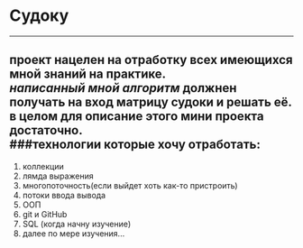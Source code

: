 # Судоку  
---
__проект__ нацелен на отработку всех имеющихся мной знаний на практике.  
_написанный мной алгоритм_ должнен получать на вход матрицу судоки и решать её.  
в целом для описание этого мини проекта достаточно.  
###технологии которые хочу отработать:  
---
1. коллекции
2. лямда выражения  
3. многопоточность(если выйдет хоть как-то пристроить)  
4. потоки ввода вывода  
5. ООП  
6. git и GitHub
7. SQL (когда начну изучение)
8. далее по мере изучения...